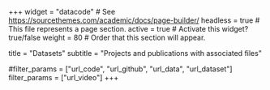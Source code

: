 +++
widget = "datacode"  # See https://sourcethemes.com/academic/docs/page-builder/
headless = true  # This file represents a page section.
active = true  # Activate this widget? true/false
weight = 80  # Order that this section will appear.

title = "Datasets"
subtitle = "Projects and publications with associated files"

#filter_params = ["url_code", "url_github", "url_data", "url_dataset"]
filter_params = ["url_video"]
+++
